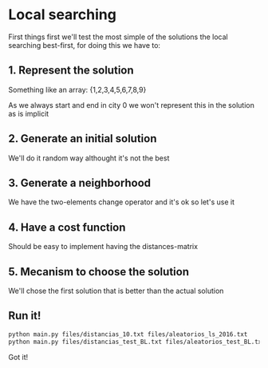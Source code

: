 # Local searching

First things first we'll test the most simple of the solutions the local searching best-first, for doing this we have to:

## 1. Represent the solution

Something like an array:
{1,2,3,4,5,6,7,8,9}

As we always start and end in city 0 we won't represent this in the solution as is implicit

## 2. Generate an initial solution

We'll do it random way althought it's not the best

## 3. Generate a neighborhood

We have the two-elements change operator and it's ok so let's use it

## 4. Have a cost function

Should be easy to implement having the distances-matrix

## 5. Mecanism to choose the solution

We'll chose the first solution that is better than the actual solution

## Run it!

```bash
python main.py files/distancias_10.txt files/aleatorios_ls_2016.txt
python main.py files/distancias_test_BL.txt files/aleatorios_test_BL.txt
```

Got it!
